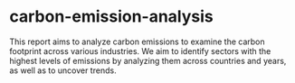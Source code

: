 # carbon-emission-analysis
This report aims to analyze carbon emissions to examine the carbon footprint across various industries. We aim to identify sectors with the highest levels of emissions by analyzing them across countries and years, as well as to uncover trends.

